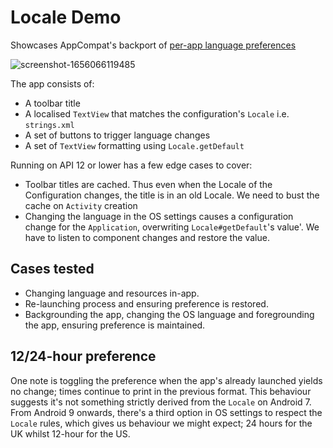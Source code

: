 # Locale Demo

Showcases AppCompat's backport of [per-app language preferences](https://developer.android.com/about/versions/13/features/app-languages)

![screenshot-1656066119485](https://user-images.githubusercontent.com/3862718/175517671-cf21b084-1225-4b3f-b13e-4dd6ba391212.png)

The app consists of:
* A toolbar title
* A localised `TextView` that matches the configuration's `Locale` i.e. `strings.xml`
* A set of buttons to trigger language changes
* A set of `TextView` formatting using `Locale.getDefault`

Running on API 12 or lower has a few edge cases to cover:
* Toolbar titles are cached. Thus even when the Locale of the Configuration changes, the title is in an old Locale. We need to bust the cache on `Activity` creation
* Changing the language in the OS settings causes a configuration change for the `Application`, overwriting `Locale#getDefault`'s value'. We have to listen to component changes and restore the value.

## Cases tested
* Changing language and resources in-app.
* Re-launching process and ensuring preference is restored.
* Backgrounding the app, changing the OS language and foregrounding the app, ensuring preference is maintained.

## 12/24-hour preference
One note is toggling the preference when the app's already launched yields no change; times continue to print in the previous format. This behaviour suggests it's not something strictly derived from the `Locale` on Android 7. From Android 9 onwards, there's a third option in OS settings to respect the `Locale` rules, which gives us behaviour we might expect; 24 hours for the UK whilst 12-hour for the US.
